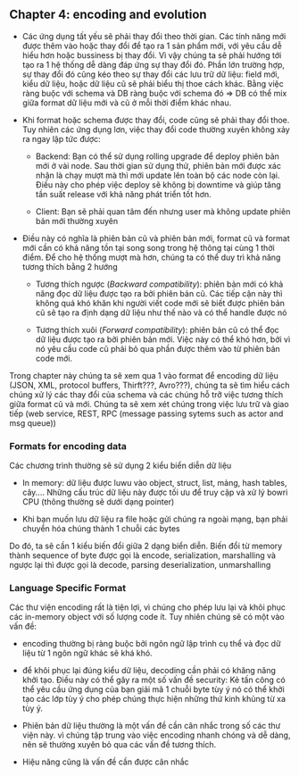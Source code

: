 ## Chapter 4: encoding and evolution

- Các ứng dụng tất yếu sẽ phải thay đổi theo thời gian. Các tính năng mới được thêm vào hoặc thay đổi để tạo ra 1 sản phẩm mới, với yêu cầu dễ hiểu hơn hoặc bussiness bị thay đổi. Vì vậy chúng ta sẽ phải hướng tới tạo ra 1 hệ thống dễ dàng đáp ứng sự thay đổi đó. Phần lớn trường hợp, sự thay đổi đó cũng kéo theo sự thay đổi các lưu trữ dữ liệu: field mới, kiểu dữ liệu, hoặc dữ liệu cũ sẽ phải biểu thị thoe cách khác. Bằng việc ràng buộc với schema và DB ràng buộc với schema đó => DB có thể mix giữa format dữ liệu mới và cũ ở mỗi thời điểm khác nhau.

- Khi format hoặc schema được thay đổi, code cũng sẽ phải thay đổi thoe. Tuy nhiên các ứng dụng lơn, việc thay đổi code thường xuyên không xảy ra ngay lập tức được:
  
  - Backend: Bạn có thể sử dụng rolling upgrade để deploy phiên bản mới ở vài node. Sau thời gian sử dụng thử, phiên bản mới được xác nhận là chạy mượt mà thì mới update lên toàn bộ các node còn lại. Điều này cho phép việc deploy sẽ không bị downtime và giúp tăng tần suất release với khả năng phát triển tốt hơn.

  - Client: Bạn sẽ phải quan tâm đến nhưng user mà không update phiên bản mới thường xuyên

- Điều này có nghĩa là phiên bản cũ và phiên bản mới, format cũ và format mới cần có khả năng tồn tại song song trong hệ thông tại cùng 1 thời điểm. Để cho hệ thống mượt mà hơn, chúng ta có thể duy trì khả năng tương thích bằng 2 hướng

  - Tương thích ngược (<i>Backward compatibility</i>): phiên bản mới có khả năng đọc dữ liệu được tạo ra bởi phiên bản cũ. Các tiếp cận này thì không quá khó khăn khi người viết code mới sẽ biết được phiên bản cũ sẽ tạo ra định dạng dữ liệu như thế nào và có thể handle được nó

  - Tương thích xuôi (<i>Forward compatibility</i>): phiên bản cũ có thể đọc dữ liệu được tạo ra bởi phiên bản mới. Việc này có thể khó hơn, bởi vì nó yêu cầu code cũ phải bỏ qua phần được thêm vào từ phiên bản code mới.

Trong chapter này chúng ta sẽ xem qua 1 vào format để encoding dữ liệu (JSON, XML, protocol buffers, Thirft???, Avro???), chúng ta sẽ tìm hiểu cách chúng xử lý các thay đổi của schema và các chúng hỗ trỡ việc tương thích giữa format cũ và mới. Chúng ta sẽ xem xét chúng trong việc lưu trữ và giao tiếp (web service, REST, RPC (message passing sytems such as actor and msg queue)) 

### Formats for encoding data

Các chương trình thường sẽ sử dụng 2 kiểu biển diễn dữ liệu

- In memory: dữ liệu được luwu vào object, struct, list, mảng, hash tables, cây.... Những cấu trúc dữ liệu này được tối ưu để truy cập và xử lý bowri CPU (thông thường sẽ dưới dạng pointer)

- Khi bạn muốn lưu dữ liệu ra file hoặc gửi chúng ra ngoài mạng, bạn phải chuyển hóa chúng thành 1 chuỗi các bytes

Do đó, ta sẽ cần 1 kiểu biến đổi giữa 2 dạng biển diễn. Biến đổi từ memory thành sequence of byte được gọi là encode, serialization, marshalling và ngược lại thì được gọi là decode, parsing deserialization, unmarshalling

### Language Specific Format 

Các thư viện encoding rất là tiện lợi, vì chúng cho phép lưu lại và khôi phục các in-memory object với số lượng code ít. Tuy nhiên chúng sẽ có một vào vấn đề:

- encoding thường bị ràng buộc bởi ngôn ngữ lập trình cụ thể và đọc dữ liệu từ 1 ngôn ngữ khác sẽ khá khó.

- để khôi phục lại đúng kiểu dữ liệu, decoding cần phải có khăng năng khởi tạo. Điều này có thể gây ra một số vấn đề security: Kẻ tấn công có thể yêu cầu ứng dụng của bạn giải mã 1 chuỗi byte tùy ý nó có thể khởi tạo các lớp tùy ý cho phép chúng thực hiện những thứ kinh khủng từ xa tùy ý.

- Phiên bản dữ liệu thường là một vấn đề cần cân nhắc trong số các thư viện này. vì chúng tập trung vào việc encoding nhanh chóng và dễ dàng, nên sẽ thường xuyên bỏ qua các vấn đề tương thích.

- Hiệu năng cũng là vấn đề cần được cân nhắc
